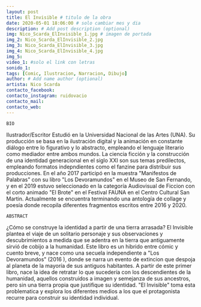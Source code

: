 ```yaml
---
layout: post
title: El Invisible # titulo de la obra
date: 2020-05-01 18:06:00 # solo cambiar mes y dia
description: # Add post description (optional)
img: Nico_Scarda_ElInvisible_1.jpg # imagen de portada
img_2: Nico_Scarda_ElInvisible_2.jpg
img_3: Nico_Scarda_ElInvisible_3.jpg
img_4: Nico_Scarda_ElInvisible_4.jpg
img_5:
video_1: #solo el link con letras
sonido_1:
tags: [Comic, Ilustracion, Narracion, Dibujo]
author: # Add name author (optional)
artista: Nico Scarda
contacto_facebook:
contacto_instagram: ruidovacio
contacto_mail:
contacto_web:
---
```


`BIO`

Ilustrador/Escritor
Estudió en la Universidad Nacional de las Artes (UNA). Su producción se basa en la ilustración digital y la animación en constante diálogo entre lo figurativo y lo abstracto, empleando el lenguaje literario como mediador entre ambos mundos. La ciencia ficción y la construcción de una identidad generacional en el siglo XXI son sus temas predilectos, empleando formatos indepndientes como el fanzine para distribuir sus producciones. En el año 2017 participó en la muestra "Manifestos de Palabras" con su libro "Los Devoramundos" en el Museo de San Fernando, y en el 2019 estuvo seleccionado en la categoría Audiovisual de Ficcion con el corto animado "El Brote" en el Festival FAUNA en el Centro Cultural San Martin.
Actualmente se encuentra terminando una antología de collage y poesía donde recopila diferentes fragmentos escritos entre 2016 y 2020.



`ABSTRACT`

¿Cómo se construye la identidad a partir de una tierra arrasada? El Invisible plantea el viaje de un solitario personaje y sus observaciones y descubrimientos a medida que se adentra en la tierra que antiguamente sirvió de cobijo a la humanidad.
Este libro es un hibrido entre cómic y cuento breve, y nace como una secuela independiente a "Los Devoramundos" (2016 ), donde se narra un evento de extincion que despoja al planeta de la mayoría de sus antiguos habitantes. A partir de este primer libro, nace la idea de retratar lo que sucedería con los descendientes de la humanidad, aquellos construidos a imagen y semejanza de sus ancestros, pero sin una tierra propia que justifique su identidad. "El Invisible" toma esta problematica y explora los diferentes medios a los que el protagonista recurre para construir su identidad individual.
